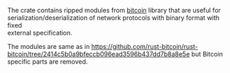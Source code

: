The crate contains ripped modules from [bitcoin](https://github.com/rust-bitcoin/rust-bitcoin/) library
that are useful for serialization/deserialization of network protocols with binary format with fixed  
external specification.

The modules are same as in https://github.com/rust-bitcoin/rust-bitcoin/tree/2414c5b0a9bfeccb096ead3596b437dd7b8a8e5e
but Bitcoin specific parts are removed.
